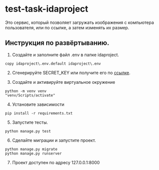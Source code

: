 # test-task-idaproject
Это сервис, который позволяет загружать изображения с компьютера пользователя, или по ссылке, а затем изменять их размер.

## Инструкция по развёртыванию.

1. Создайте и заполните файл .env в папке idaproject.
```
copy idaproject\.env.default idaproject\.env
```

2. Сгенерируйте SECRET_KEY или получите его по [ссылке](https://djecrety.ir/).

3. Создайте и активируйте виртуальное окружение
```
python -m venv venv
"venv/Scripts/activate"
```

4. Установите зависимости
```
pip install -r requirements.txt
```

5. Запустите тесты.
```
python manage.py test
```

6. Сделайте миграции и запустите проект.
```
python manage.py migrate
python manage.py runserver
```

7. Проект доступен по адресу 127.0.0.1:8000
